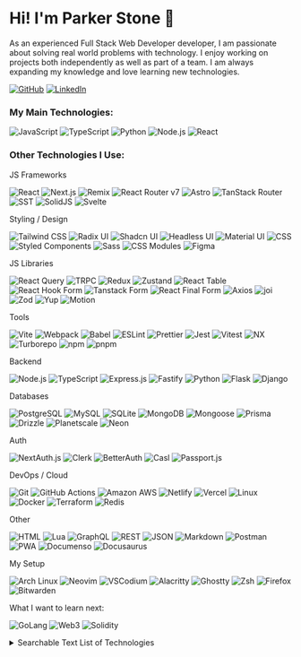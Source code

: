 <h1>Hi! I'm Parker Stone 👋</h1>

As an experienced Full Stack Web Developer developer, I am passionate about solving real world problems with technology. I enjoy working on projects both independently as well as part of a team. I am always expanding my knowledge and love learning new technologies.

[![GitHub](https://img.shields.io/badge/GitHub-181717?style=for-the-badge&logo=github&logoColor=white)](https://github.com/stonespren)
[![LinkedIn](https://img.shields.io/badge/LinkedIn-0077B5?style=for-the-badge&logo=linkedin&logoColor=white)](https://www.linkedin.com/in/parker-stone/)

<h3>My Main Technologies:</h3>

![JavaScript](https://img.shields.io/badge/JavaScript-323330?style=for-the-badge&logo=javascript)
![TypeScript](https://img.shields.io/badge/TypeScript-3178C6?style=for-the-badge&logo=typescript&logoColor=white)
![Python](https://img.shields.io/badge/Python-3776AB?style=for-the-badge&logo=python&logoColor=white)
![Node.js](https://img.shields.io/badge/Node.js-339933?style=for-the-badge&logo=nodedotjs&logoColor=white)
![React](https://img.shields.io/badge/React-61DAFB?style=for-the-badge&logo=react&logoColor=black)

<h3>Other Technologies I Use:</h3>

<p>JS Frameworks</p>

![React](https://img.shields.io/badge/React-61DAFB?style=for-the-badge&logo=react&logoColor=black)
![Next.js](https://img.shields.io/badge/Next.js-000000?style=for-the-badge&logo=nextdotjs&logoColor=white)
![Remix](https://img.shields.io/badge/Remix-EC4A3F?style=for-the-badge&logo=remix&logoColor=white)
![React Router v7](https://img.shields.io/badge/React%20Router%20v7-CA4245?style=for-the-badge&logo=react-router&logoColor=white)
![Astro](https://img.shields.io/badge/Astro-FF5D01?style=for-the-badge&logo=astro&logoColor=white)
![TanStack Router](https://img.shields.io/badge/TanStack%20Router-FF4154?style=for-the-badge&logo=tanstack-router&logoColor=white)
![SST](https://img.shields.io/badge/SST-000000?style=for-the-badge&logo=sst&logoColor=white)
![SolidJS](https://img.shields.io/badge/SolidJS-446b9e?style=for-the-badge&logo=solid&logoColor=white)
![Svelte](https://img.shields.io/badge/Svelte-FF3E00?style=for-the-badge&logo=svelte&logoColor=white)

<p>Styling / Design</p>

![Tailwind CSS](https://img.shields.io/badge/Tailwind%20CSS-06B6D4?style=for-the-badge&logo=tailwind-css&logoColor=white)
![Radix UI](https://img.shields.io/badge/Radix%20UI-000000?style=for-the-badge&logo=radix-ui&logoColor=white)
![Shadcn UI](https://img.shields.io/badge/Shadcn%20UI-000000?style=for-the-badge&logo=shadcn&logoColor=white)
![Headless UI](https://img.shields.io/badge/Headless%20UI-06B6D4?style=for-the-badge&logo=headlessui&logoColor=white)
![Material UI](https://img.shields.io/badge/Material%20UI-007FFF?style=for-the-badge&logo=mui&logoColor=white)
![CSS](https://img.shields.io/badge/CSS3-1572B6?style=for-the-badge&logo=css&logoColor=white)
![Styled Components](https://img.shields.io/badge/Styled%20Components-DB7093?style=for-the-badge&logo=styled-components&logoColor=white)
![Sass](https://img.shields.io/badge/Sass-CC6699?style=for-the-badge&logo=sass&logoColor=white)
![CSS Modules](https://img.shields.io/badge/CSS%20Modules-000000?style=for-the-badge&logo=css-modules&logoColor=white)
![Figma](https://img.shields.io/badge/Figma-F24E1E?style=for-the-badge&logo=figma&logoColor=white)

<p>JS Libraries</p>

![React Query](https://img.shields.io/badge/React%20Query-FF4154?style=for-the-badge&logo=react-query&logoColor=white)
![TRPC](https://img.shields.io/badge/TRPC-EC4A3F?style=for-the-badge&logo=trpc&logoColor=white)
![Redux](https://img.shields.io/badge/Redux-764ABC?style=for-the-badge&logo=redux&logoColor=white)
![Zustand](https://img.shields.io/badge/Zustand-007AFF?style=for-the-badge&logo=zustand&logoColor=white)
![React Table](https://img.shields.io/badge/React%20Table-13B2A5?style=for-the-badge&logo=react-table&logoColor=white)
![React Hook Form](https://img.shields.io/badge/React%20Hook%20Form-EC5990?style=for-the-badge&logo=react-hook-form&logoColor=white)
![Tanstack Form](https://img.shields.io/badge/Tanstack%20Form-FF4154?style=for-the-badge&logo=tanstack-form&logoColor=white)
![React Final Form](https://img.shields.io/badge/React%20Final%20Form-000000?style=for-the-badge&logo=react-final-form&logoColor=white)
![Axios](https://img.shields.io/badge/Axios-5A29E4?style=for-the-badge&logo=axios&logoColor=white)
![joi](https://img.shields.io/badge/joi-000000?style=for-the-badge&logo=joi&logoColor=white)
![Zod](https://img.shields.io/badge/Zod-2D3748?style=for-the-badge&logo=zod&logoColor=white)
![Yup](https://img.shields.io/badge/Yup-000000?style=for-the-badge&logo=yup&logoColor=white)
![Motion](https://img.shields.io/badge/Motion-61DAFB?style=for-the-badge&logo=motion&logoColor=black)

<p>Tools</p>

![Vite](https://img.shields.io/badge/Vite-646CFF?style=for-the-badge&logo=vite&logoColor=white)
![Webpack](https://img.shields.io/badge/Webpack-8DD6F9?style=for-the-badge&logo=webpack&logoColor=white)
![Babel](https://img.shields.io/badge/Babel-F9DC3E?style=for-the-badge&logo=babel&logoColor=white)
![ESLint](https://img.shields.io/badge/ESLint-4B3263?style=for-the-badge&logo=eslint&logoColor=white)
![Prettier](https://img.shields.io/badge/Prettier-F7B93E?style=for-the-badge&logo=prettier&logoColor=black)
![Jest](https://img.shields.io/badge/Jest-C21325?style=for-the-badge&logo=jest&logoColor=white)
![Vitest](https://img.shields.io/badge/Vitest-6E44FF?style=for-the-badge&logo=vitest&logoColor=white)
![NX](https://img.shields.io/badge/NX-000000?style=for-the-badge&logo=nx&logoColor=white)
![Turborepo](https://img.shields.io/badge/Turborepo-000000?style=for-the-badge&logo=turborepo&logoColor=white)
![npm](https://img.shields.io/badge/npm-CB3837?style=for-the-badge&logo=npm&logoColor=white)
![pnpm](https://img.shields.io/badge/pnpm-F69220?style=for-the-badge&logo=pnpm&logoColor=white)

<p>Backend</p>

![Node.js](https://img.shields.io/badge/Node.js-339933?style=for-the-badge&logo=nodedotjs&logoColor=white)
![TypeScript](https://img.shields.io/badge/TypeScript-3178C6?style=for-the-badge&logo=typescript&logoColor=white)
![Express.js](https://img.shields.io/badge/Express.js-000000?style=for-the-badge&logo=express&logoColor=white)
![Fastify](https://img.shields.io/badge/Fastify-000000?style=for-the-badge&logo=fastify&logoColor=white)
![Python](https://img.shields.io/badge/Python-3776AB?style=for-the-badge&logo=python&logoColor=white)
![Flask](https://img.shields.io/badge/Flask-000000?style=for-the-badge&logo=flask&logoColor=white)
![Django](https://img.shields.io/badge/Django-092E20?style=for-the-badge&logo=django&logoColor=white)

<p>Databases</p>

![PostgreSQL](https://img.shields.io/badge/PostgreSQL-4169E1?style=for-the-badge&logo=postgresql&logoColor=white)
![MySQL](https://img.shields.io/badge/MySQL-4479A1?style=for-the-badge&logo=mysql&logoColor=white)
![SQLite](https://img.shields.io/badge/SQLite-003B57?style=for-the-badge&logo=sqlite&logoColor=white)
![MongoDB](https://img.shields.io/badge/MongoDB-47A248?style=for-the-badge&logo=mongodb&logoColor=white)
![Mongoose](https://img.shields.io/badge/Mongoose-880000?style=for-the-badge&logo=mongoose&logoColor=white)
![Prisma](https://img.shields.io/badge/Prisma-2D3748?style=for-the-badge&logo=prisma&logoColor=white)
![Drizzle](https://img.shields.io/badge/Drizzle-2D3748?style=for-the-badge&logo=drizzle&logoColor=white)
![Planetscale](https://img.shields.io/badge/Planetscale-000000?style=for-the-badge&logo=planetscale&logoColor=white)
![Neon](https://img.shields.io/badge/Neon-00e599?style=for-the-badge&logo=neon&logoColor=white)

<p>Auth</p>

![NextAuth.js](https://img.shields.io/badge/NextAuth.js-01b6b6?style=for-the-badge&logo=next-auth&logoColor=white)
![Clerk](https://img.shields.io/badge/Clerk-6c47ff?style=for-the-badge&logo=clerk&logoColor=white)
![BetterAuth](https://img.shields.io/badge/Better%20Auth-000000?style=for-the-badge&logo=better-auth&logoColor=white)
![Casl](https://img.shields.io/badge/Casl-3b3b3b?style=for-the-badge&logo=casl&logoColor=white)
![Passport.js](https://img.shields.io/badge/Passport.js-0b6830?style=for-the-badge&logo=passport&logoColor=white)

<p>DevOps / Cloud</p>

![Git](https://img.shields.io/badge/Git-F05032?style=for-the-badge&logo=git&logoColor=white)
![GitHub Actions](https://img.shields.io/badge/GitHub%20Actions-2088FF?style=for-the-badge&logo=github-actions&logoColor=white)
![Amazon AWS](https://img.shields.io/badge/Amazon%20AWS-232F3E?style=for-the-badge&logo=amazonaws&logoColor=white)
![Netlify](https://img.shields.io/badge/Netlify-00C7B7?style=for-the-badge&logo=netlify&logoColor=white)
![Vercel](https://img.shields.io/badge/Vercel-000000?style=for-the-badge&logo=vercel&logoColor=white)
![Linux](https://img.shields.io/badge/Linux-FCC624?style=for-the-badge&logo=linux&logoColor=black)
![Docker](https://img.shields.io/badge/Docker-2496ED?style=for-the-badge&logo=docker&logoColor=white)
![Terraform](https://img.shields.io/badge/Terraform-623CE4?style=for-the-badge&logo=terraform&logoColor=white)
![Redis](https://img.shields.io/badge/Redis-DC382D?style=for-the-badge&logo=redis&logoColor=white)

<p>Other</p>

![HTML](https://img.shields.io/badge/HTML5-E34F26?style=for-the-badge&logo=html5&logoColor=white)
![Lua](https://img.shields.io/badge/Lua-2C2D72?style=for-the-badge&logo=lua&logoColor=white)
![GraphQL](https://img.shields.io/badge/GraphQL-E10098?style=for-the-badge&logo=graphql&logoColor=white)
![REST](https://img.shields.io/badge/REST-000000?style=for-the-badge&logo=rest&logoColor=white)
![JSON](https://img.shields.io/badge/JSON-3b3b3b?style=for-the-badge&logo=json&logoColor=white)
![Markdown](https://img.shields.io/badge/Markdown-000000?style=for-the-badge&logo=markdown&logoColor=white)
![Postman](https://img.shields.io/badge/Postman-FF6C37?style=for-the-badge&logo=postman&logoColor=white)
![PWA](https://img.shields.io/badge/PWA-000000?style=for-the-badge&logo=pwa&logoColor=white)
![Documenso](https://img.shields.io/badge/Documenso-3d7614?style=for-the-badge&logo=documenso&logoColor=white)
![Docusaurus](https://img.shields.io/badge/Docusaurus-003366?style=for-the-badge&logo=docusaurus&logoColor=white)

<p>My Setup</p>

![Arch Linux](https://img.shields.io/badge/I%20use%20arch%20btw-1793D1?style=for-the-badge&logo=arch-linux&logoColor=white)
![Neovim](https://img.shields.io/badge/Neovim-57A143?style=for-the-badge&logo=neovim&logoColor=white)
![VSCodium](https://img.shields.io/badge/VSCodium-5C2D91?style=for-the-badge&logo=vscodium&logoColor=white)
![Alacritty](https://img.shields.io/badge/Alacritty-0A0F1C?style=for-the-badge&logo=alacritty&logoColor=white)
![Ghostty](https://img.shields.io/badge/Ghostty-3551f3?style=for-the-badge&logo=ghostty&logoColor=white)
![Zsh](https://img.shields.io/badge/Zsh-100000?style=for-the-badge&logo=zsh&logoColor=white)
![Firefox](https://img.shields.io/badge/Firefox-FF7139?style=for-the-badge&logo=firefox&logoColor=white)
![Bitwarden](https://img.shields.io/badge/Bitwarden-175DDC?style=for-the-badge&logo=bitwarden&logoColor=white)

<p>What I want to learn next:</p>

![GoLang](https://img.shields.io/badge/Go-00ADD8?style=for-the-badge&logo=go&logoColor=white)
![Web3](https://img.shields.io/badge/Web3-000000?style=for-the-badge&logoColor=white)
![Solidity](https://img.shields.io/badge/Solidity-363636?style=for-the-badge&logo=solidity&logoColor=white)

<details>

  <summary>Searchable Text List of Technologies</summary>

- JavaScript
- TypeScript
- Python
- Node.js
- React
- PostgreSQL
- MongoDB
- Next.js
- Remix
- React Router v7
- Astro
- TanStack Router
- SST
- SolidJS
- Svelte
- Tailwind CSS
- Radix UI
- Shadcn UI
- Headless UI
- Material UI
- CSS
- Styled Components
- Sass
- CSS Modules
- Figma
- React Query
- TRPC
- Redux
- Zustand
- React Table
- React Hook Form
- Tanstack Form
- React Final Form
- Axios
- joi
- Zod
- Yup
- Motion
- Vite
- Webpack
- Babel
- ESLint
- Prettier
- Jest
- Vitest
- NX
- Turborepo
- npm
- pnpm
- Express.js
- Fastify
- Flask
- Django
- MySQL
- SQLite
- MongoDB
- Mongoose
- Prisma
- Drizzle
- Planetscale
- Neon
- NextAuth.js
- Clerk
- BetterAuth
- Casl
- Passport.js
- Git
- GitHub Actions
- Amazon AWS
- Netlify
- Vercel
- Linux
- Docker
- Terraform
- Redis
- HTML
- Lua
- GraphQL
- REST
- JSON
- Markdown
- Postman
- PWA
- Documenso
- Docusaurus
- Arch Linux
- Neovim
- VSCodium
- Alacritty
- Ghostty
- Zsh
- Firefox
- Bitwarden
- Go
- Web3
- Solidity

</details>
